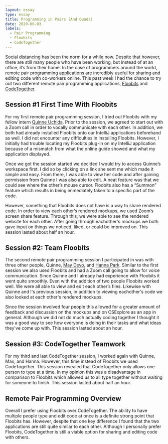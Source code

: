```yaml
---
layout: essay
type: essay
title: Programming in Pairs (And Quads)
date: 2020-06-03
labels:
  - Pair Programming
  - Floobits
  - CodeTogether
---
```


Social distancing has been the norm for a while now. Despite that however, there are still many people who have been working, but instead of at an office, it’s from their home. In the case of programmers around the world, remote pair programming applications are incredibly useful for sharing and editing code with co-workers online. This past week I had the chance to try out two different remote pair programming applications, [Floobits](https://floobits.com/) and [CodeTogether](https://www.codetogether.com/).

## Session #1 First Time With Floobits

For my first remote pair programming session, I tried out Floobits with my fellow intern [Quinne Uchida](https://qauchida.github.io/). Prior to the session, we agreed to start out with a Zoom call in order to vocally communicate with each other. In addition, we both had already installed Floobits onto our IntelliJ applications beforehand as well. I did not encounter any difficulties in installing Floobits. However, I initially had trouble locating my Floobits plug-in on my IntelliJ application because of a mismatch from what the online guide showed and what my application displayed. 

Once we got the session started we decided I would try to access Quinne’s workspace first. I did so by clicking on a link she sent me which made it simple and easy. From there, I was able to view her code and after gaining permission from Quinne I was also able to edit. A neat feature was that we could see where the other’s mouse cursor. Floobits also has a “Summon” feature which results in being immediately taken to a specific part of the code.

However, something that Floobits does not have is a way to share rendered code. In order to view each other’s rendered mockups, we used Zoom’s screen share feature. Through this, we were able to see the rendered website for each other. After going through eachother's mockups we both gave input on things we noticed, liked, or could be improved on. This session lasted about half an hour.

## Session #2: Team Floobits

The second remote pair programming session I participated in was with three other people, Quinne, [May Deyo](https://maxdeyo.github.io/), and [Hanna Park](https://hannaparkuh.github.io/). Similar to the first session we also used Floobits and had a Zoom call going to allow for voice communication. Since Quinne and I already had experience with Floobits it went quite smoothly. Even with the addition of two people Floobits worked well. We were all able to view and edit each other’s files. Likewise with Quinne and I's previous session, in addition to viewing eachother's code we also looked at each other's rendered mockups.

Since the session involved four people this allowed for a greater amount of feedback and discussion on the mockups and on CSExplore as an app in general. Although we did not do much actually coding together I thought it was a good way to see how everyone is doing in their tasks and what ideas they've come up with. This session lasted about an hour.

## Session #3: CodeTogether Teamwork

For my third and last CodeTogether session, I worked again with Quinne, Max, and Hanna. However, this time instead of Floobits we used CodeTogether. This session revealed that CodeTogether only allows one person to type at a time. In my opinion this was a disadvantage in comparison to Floobits which allowed us to all type together without waiting for someone to finish. This session lasted about half an hour.

## Remote Pair Programming Overview

Overall I prefer using Floobits over CodeTogether. The ability to have multiple people type and edit code at once is a definite strong point that Floobits has. However, despite that one key difference I found that the two applications are still quite similar to each other. Although I personally prefer Floobits, CodeTogether is still a viable option for sharing and editing code with others.
